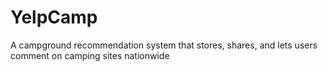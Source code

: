 # YelpCamp
A campground recommendation system that stores, shares, and lets users comment on camping sites nationwide
